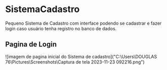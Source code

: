 # SistemaCadastro

Pequeno Sistema de Cadastro com interface podendo se cadastrar e fazer login caso usuário tenha registro no banco de dados.

## Pagina de Login

![imagem de pagina inicial do Sistema de cadastro]("C:\Users\DOUGLAS 76\Pictures\Screenshots\Captura de tela 2023-11-23 092216.png")